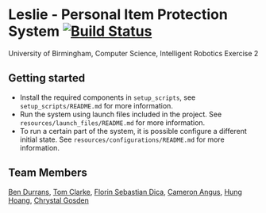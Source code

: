 # Leslie - Personal Item Protection System  [![Build Status](https://travis-ci.com/TomBClarke/leslie.svg?token=Ha8pJ3ZDnTf8gVqKqowU&branch=master)](https://travis-ci.com/TomBClarke/leslie)
University of Birmingham, Computer Science, Intelligent Robotics Exercise 2

## Getting started
* Install the required components in `setup_scripts`, see `setup_scripts/README.md` for more information.
* Run the system using launch files included in the project. See `resources/launch_files/README.md` for more information.
* To run a certain part of the system, it is possible configure a different initial state. See `resources/configurations/README.md` for more information.

## Team Members
[Ben Durrans](https://github.com/rrama), [Tom Clarke](https://github.com/TomBClarke), [Florin Sebastian Dica](https://github.com/SebastianDica), [Cameron Angus](https://github.com/cjangus), [Hung Hoang](https://github.com/ParityB1t), [Chrystal Gosden](https://github.com/Chrystal-Gosden)
